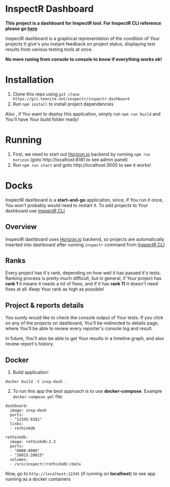 # InspectR Dashboard

**This project is a dashboard for InspectR tool. For InspectR CLI reference please go [here][inspectr]**

InspectR dashboard is a graphical representation of the condition of Your projects
It give's you instant feedback on project status, displaying test results from various testing tools at once.

**No more runing from console to console to know if everything works ok!**


# Installation

1. Clone this repo using `git clone https://git.teonite.net/inspectr/inspectr-dashboard`
2. Run `npm install` to install project dependencies

Also , if You want to deploy this application, simply run `npm run build` and You'll have Your build folder ready!

# Running 
1. First, we need to start out [Horizon.io][horizon] backend by running `npm run horizon` (goto http://localhost:8181 to see admin panel)
2. Run `npm run start` and goto http://localhost:3000 to see it works!

# Docks
InspectR dashboard is a **start-and-go** application, since, if You run it once, You won't probably would need to restart it.
To add projects to Your dashboard use [InspectR CLI][inspectr]

## Overview

InspectR dashboard uses [Horizon.io][horizon] backend, so projects are automatically inserted
into dashboard after running `inspectr` command from [InspectR CLI][inspectr]

## Ranks

Every project has it's rank, depending on how well it has passed it's tests.
Ranking process is pretty much difficult, but in general, if Your project has **rank 1** it means it needs a lot of fixes,
and if it has **rank 11** it doesn't need fixes at all. Keep Your rank as high as possible!

## Project & reports details

You surely would like to check the console output of Your tests. If you click on any of the projects on dashboard,
You'll be redirected to details page, where You'll be able to review every reporter's console log and result.

In future, You'll also be able to get Your results in a timeline graph, and also review report's history.

## Docker

1. Build application: 

`docker build -t insp-dash .`

2. To run this app the best approach is to use **docker-compose**. Example `docker-compose.yml` file: 

```
dashboard:
  image: insp-dash
  ports:
  - "12345:8181"
  links:
  - rethinkdb

rethinkdb:
  image: rethinkdb:2.3
  ports:
  - "8080:8080"
  - "28015:28015"
  volumes:
  - /srv/inspectr/rethinkdb:/data
```

Now, go to `http://localhost:12345` (if running on __localhost__) to see app running as a docker containers

[inspectr]:https://git.teonite.net/inspectr/inspectr
[horizon]:http://horizon.io/